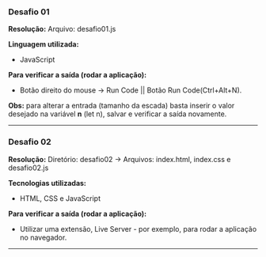 ### Desafio 01

**Resolução:**
  Arquivo: desafio01.js

**Linguagem utilizada:** 
  * JavaScript

**Para verificar a saída (rodar a aplicação):** 
  * Botão direito do mouse -> Run Code || Botão Run Code(Ctrl+Alt+N).

**Obs:** para alterar a entrada (tamanho da escada) basta inserir o valor desejado na variável **n** (let n), salvar e verificar a saída novamente.

---

### Desafio 02

**Resolução:**
  Diretório: desafio02 -> Arquivos: index.html, index.css e desafio02.js

**Tecnologias utilizadas:** 
  * HTML, CSS e JavaScript

**Para verificar a saída (rodar a aplicação):** 
  * Utilizar uma extensão, Live Server - por exemplo, para rodar a aplicação no navegador.

---

